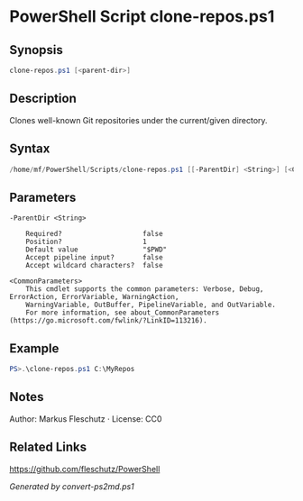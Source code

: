 # PowerShell Script clone-repos.ps1

## Synopsis
```powershell
clone-repos.ps1 [<parent-dir>]
```

## Description
Clones well-known Git repositories under the current/given directory.

## Syntax
```powershell
/home/mf/PowerShell/Scripts/clone-repos.ps1 [[-ParentDir] <String>] [<CommonParameters>]
```

## Parameters

```
-ParentDir <String>
    
    Required?                    false
    Position?                    1
    Default value                "$PWD"
    Accept pipeline input?       false
    Accept wildcard characters?  false
```

```
<CommonParameters>
    This cmdlet supports the common parameters: Verbose, Debug, ErrorAction, ErrorVariable, WarningAction, 
    WarningVariable, OutBuffer, PipelineVariable, and OutVariable.
    For more information, see about_CommonParameters (https://go.microsoft.com/fwlink/?LinkID=113216).
```

## Example
```powershell
PS>.\clone-repos.ps1 C:\MyRepos
```


## Notes
Author: Markus Fleschutz · License: CC0

## Related Links
https://github.com/fleschutz/PowerShell

*Generated by convert-ps2md.ps1*
